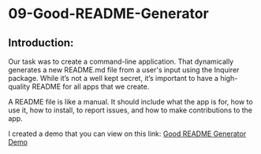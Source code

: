 # 09-Good-README-Generator
## Introduction:
Our task was to create a command-line application. That dynamically generates a new README.md file from a user's input using the Inquirer package. While it’s not a well kept secret, it’s important to have a high-quality README for all apps that we create.

 A README file is like a manual. It should include what the app is for, how to use it, how to install, to report issues, and how to make contributions to the app. 


I created a demo that you can view on this link:
 [Good README Generator Demo](https://drive.google.com/file/d/1BLbe6w9UIov3UzG22q1rq4g9ZKorqRxf/view?usp=sharing/)

<br>
<br>